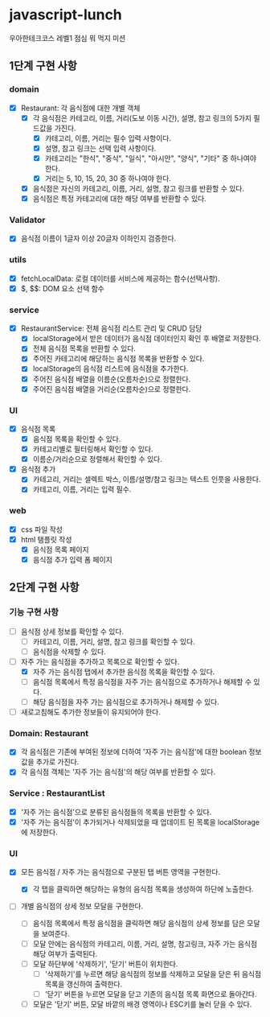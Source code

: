 # javascript-lunch

우아한테크코스 레벨1 점심 뭐 먹지 미션

## 1단계 구현 사항

### domain

- [x] Restaurant: 각 음식점에 대한 개별 객체
  - [x] 각 음식점은 카테고리, 이름, 거리(도보 이동 시간), 설명, 참고 링크의 5가지 필드값을 가진다.
    - [x] 카테고리, 이름, 거리는 필수 입력 사항이다.
    - [x] 설명, 참고 링크는 선택 입력 사항이다.
    - [x] 카테고리는 "한식", "중식", "일식", "아시안", "양식", "기타" 중 하나여야 한다.
    - [x] 거리는 5, 10, 15, 20, 30 중 하나여야 한다.
  - [x] 음식점은 자신의 카테고리, 이름, 거리, 설명, 참고 링크를 반환할 수 있다.
  - [x] 음식점은 특정 카테고리에 대한 해당 여부를 반환할 수 있다.

### Validator

- [x] 음식점 이름이 1글자 이상 20글자 이하인지 검증한다.

### utils

- [x] fetchLocalData: 로컬 데이터를 서비스에 제공하는 함수(선택사항).
- [x] $, $$: DOM 요소 선택 함수

### service

- [x] RestaurantService: 전체 음식점 리스트 관리 및 CRUD 담당
  - [x] localStorage에서 받은 데이터가 음식점 데이터인지 확인 후 배열로 저장한다.
  - [x] 전체 음식점 목록을 반환할 수 있다.
  - [x] 주어진 카테고리에 해당하는 음식점 목록을 반환할 수 있다.
  - [x] localStorage의 음식점 리스트에 음식점을 추가한다.
  - [x] 주어진 음식점 배열을 이름순(오름차순)으로 정렬한다.
  - [x] 주어진 음식점 배열을 거리순(오름차순)으로 정렬한다.

### UI

- [x] 음식점 목록
  - [x] 음식점 목록을 확인할 수 있다.
  - [x] 카테고리별로 필터링해서 확인할 수 있다.
  - [x] 이름순/거리순으로 정렬해서 확인할 수 있다.
- [x] 음식점 추가
  - [x] 카테고리, 거리는 셀렉트 박스, 이름/설명/참고 링크는 텍스트 인풋을 사용한다.
  - [x] 카테고리, 이름, 거리는 입력 필수.

### web

- [x] css 파일 작성
- [x] html 탬플릿 작성
  - [x] 음식점 목록 페이지
  - [x] 음식점 추가 입력 폼 페이지

## 2단계 구현 사항

### 기능 구현 사항

- [ ] 음식점 상세 정보를 확인할 수 있다.
  - [ ] 카테고리, 이름, 거리, 설명, 참고 링크를 확인할 수 있다.
  - [ ] 음식점을 삭제할 수 있다.
- [ ] 자주 가는 음식점을 추가하고 목록으로 확인할 수 있다.
  - [x] 자주 가는 음식점 탭에서 추가한 음식점 목록을 확인할 수 있다.
  - [ ] 음식점 목록에서 특정 음식점을 자주 가는 음식점으로 추가하거나 해제할 수 있다.
  - [ ] 해당 음식점을 자주 가는 음식점으로 추가하거나 해제할 수 있다.
- [ ] 새로고침해도 추가한 정보들이 유지되어야 한다.

### Domain: Restaurant

- [x] 각 음식점은 기존에 부여된 정보에 더하여 '자주 가는 음식점'에 대한 boolean 정보값을 추가로 가진다.
- [x] 각 음식점 객체는 '자주 가는 음식점'의 해당 여부를 반환할 수 있다.

### Service : RestaurantList

- [x] '자주 가는 음식점'으로 분류된 음식점들의 목록을 반환할 수 있다.
- [x] '자주 가는 음식점'이 추가되거나 삭제되었을 때 업데이트 된 목록을 localStorage에 저장한다.

### UI

- [x] 모든 음식점 / 자주 가는 음식점으로 구분된 탭 버튼 영역을 구현한다.

  - [x] 각 탭을 클릭하면 해당하는 유형의 음식점 목록을 생성하여 하단에 노출한다.

- [ ] 개별 음식점의 상세 정보 모달을 구현한다.

  - [ ] 음식점 목록에서 특정 음식점을 클릭하면 해당 음식점의 상세 정보를 담은 모달을 보여준다.
  - [ ] 모달 안에는 음식점의 카테고리, 이름, 거리, 설명, 참고링크, 자주 가는 음식점 해당 여부가 출력된다.
  - [ ] 모달 하단부에 '삭제하기', '닫기' 버튼이 위치한다.
    - [ ] '삭제하기'를 누르면 해당 음식점의 정보를 삭제하고 모달을 닫은 뒤 음식점 목록을 갱신하여 출력한다.
    - [ ] '닫기' 버튼을 누르면 모달을 닫고 기존의 음식점 목록 화면으로 돌아간다.
  - [ ] 모달은 '닫기' 버튼, 모달 바깥의 배경 영역이나 ESC키를 눌러 닫을 수 있다.
